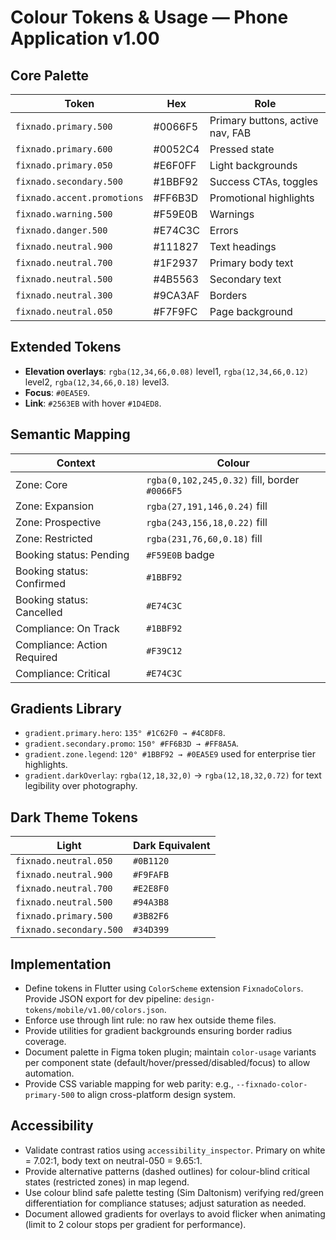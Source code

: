 # Colour Tokens & Usage — Phone Application v1.00

## Core Palette
| Token | Hex | Role |
| --- | --- | --- |
| `fixnado.primary.500` | #0066F5 | Primary buttons, active nav, FAB |
| `fixnado.primary.600` | #0052C4 | Pressed state |
| `fixnado.primary.050` | #E6F0FF | Light backgrounds |
| `fixnado.secondary.500` | #1BBF92 | Success CTAs, toggles |
| `fixnado.accent.promotions` | #FF6B3D | Promotional highlights |
| `fixnado.warning.500` | #F59E0B | Warnings |
| `fixnado.danger.500` | #E74C3C | Errors |
| `fixnado.neutral.900` | #111827 | Text headings |
| `fixnado.neutral.700` | #1F2937 | Primary body text |
| `fixnado.neutral.500` | #4B5563 | Secondary text |
| `fixnado.neutral.300` | #9CA3AF | Borders |
| `fixnado.neutral.050` | #F7F9FC | Page background |

## Extended Tokens
- **Elevation overlays**: `rgba(12,34,66,0.08)` level1, `rgba(12,34,66,0.12)` level2, `rgba(12,34,66,0.18)` level3.
- **Focus**: `#0EA5E9`.
- **Link**: `#2563EB` with hover `#1D4ED8`.

## Semantic Mapping
| Context | Colour |
| --- | --- |
| Zone: Core | `rgba(0,102,245,0.32)` fill, border `#0066F5` |
| Zone: Expansion | `rgba(27,191,146,0.24)` fill |
| Zone: Prospective | `rgba(243,156,18,0.22)` fill |
| Zone: Restricted | `rgba(231,76,60,0.18)` fill |
| Booking status: Pending | `#F59E0B` badge |
| Booking status: Confirmed | `#1BBF92` |
| Booking status: Cancelled | `#E74C3C` |
| Compliance: On Track | `#1BBF92` |
| Compliance: Action Required | `#F39C12` |
| Compliance: Critical | `#E74C3C` |

## Gradients Library
- `gradient.primary.hero`: `135° #1C62F0 → #4C8DF8`.
- `gradient.secondary.promo`: `150° #FF6B3D → #FF8A5A`.
- `gradient.zone.legend`: `120° #1BBF92 → #0EA5E9` used for enterprise tier highlights.
- `gradient.darkOverlay`: `rgba(12,18,32,0)` → `rgba(12,18,32,0.72)` for text legibility over photography.

## Dark Theme Tokens
| Light | Dark Equivalent |
| --- | --- |
| `fixnado.neutral.050` | `#0B1120` |
| `fixnado.neutral.900` | `#F9FAFB` |
| `fixnado.neutral.700` | `#E2E8F0` |
| `fixnado.neutral.500` | `#94A3B8` |
| `fixnado.primary.500` | `#3B82F6` |
| `fixnado.secondary.500` | `#34D399` |

## Implementation
- Define tokens in Flutter using `ColorScheme` extension `FixnadoColors`. Provide JSON export for dev pipeline: `design-tokens/mobile/v1.00/colors.json`.
- Enforce use through lint rule: no raw hex outside theme files.
- Provide utilities for gradient backgrounds ensuring border radius coverage.
- Document palette in Figma token plugin; maintain `color-usage` variants per component state (default/hover/pressed/disabled/focus) to allow automation.
- Provide CSS variable mapping for web parity: e.g., `--fixnado-color-primary-500` to align cross-platform design system.

## Accessibility
- Validate contrast ratios using `accessibility_inspector`. Primary on white = 7.02:1, body text on neutral-050 = 9.65:1.
- Provide alternative patterns (dashed outlines) for colour-blind critical states (restricted zones) in map legend.
- Use colour blind safe palette testing (Sim Daltonism) verifying red/green differentiation for compliance statuses; adjust saturation as needed.
- Document allowed gradients for overlays to avoid flicker when animating (limit to 2 colour stops per gradient for performance).

